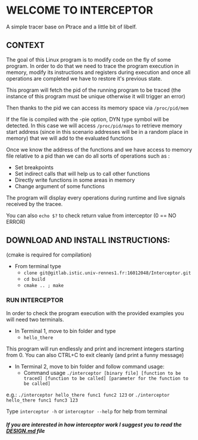 


# WELCOME TO INTERCEPTOR

A simple tracer base on Ptrace and a little bit of libelf.

## CONTEXT

The goal of this Linux program is to modify code on the fly of some program. In order to do that we need to trace the program execution in memory, modify its instructions and registers during execution and once all operations are completed we have to restore it's previous state.

This program will fetch the pid of the running program to be traced (the instance of this program must be unique otherwise it will trigger an error)

Then thanks to the pid we can access its memory space via `/proc/pid/mem` 

If the file is compiled with the -pie option, DYN type symbol will be detected. In this case we will access `/proc/pid/maps` to retrieve memory start address (since in this scenario addresses will be in a random place in memory) that we will add to the evaluated functions

Once we know the address of the functions and we have access to memory file relative to a pid than we can do all sorts of operations such as :
- Set breakpoints
- Set indirect calls that will help us to call other functions
- Directly write functions in some areas in memory
- Change argument of some functions
  
The program will display every operations during runtime and live signals received by the tracee.

You can also `echo $?` to check return value from interceptor (0 == NO ERROR)


## DOWNLOAD AND INSTALL INSTRUCTIONS:

(cmake is required for compilation)
- From terminal type
	- `clone git@gitlab.istic.univ-rennes1.fr:16012048/Interceptor.git`
	- `cd build`
    - `cmake .. ; make`

### RUN INTERCEPTOR

In order to check the program execution with the provided examples you will need two terminals.
- In Terminal 1, move to bin folder and type
	- `hello_there`
	
This program will run endlessly and print and increment integers starting from 0. 
You can also CTRL+C to exit cleanly (and print a funny message)
    
- In Terminal 2, move to bin folder and follow command usage:    
    - Command usage `./interceptor [binary file] [function to be traced] [function to be called] [parameter for the function to be called]`

e.g.: `./interceptor hello_there func1 func2 123`  or `./interceptor hello_there func1 func3 123`
    
Type `interceptor -h` or `interceptor --help` for help from terminal

##### If you are interested in how interceptor work I suggest you to read the [DESIGN.md](./DESIGN.md) file
